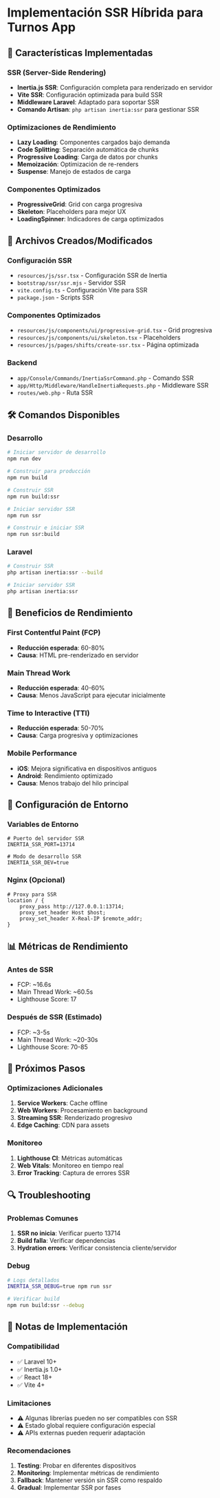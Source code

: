 # Implementación SSR Híbrida para Turnos App

## 🚀 Características Implementadas

### **SSR (Server-Side Rendering)**
- **Inertia.js SSR**: Configuración completa para renderizado en servidor
- **Vite SSR**: Configuración optimizada para build SSR
- **Middleware Laravel**: Adaptado para soportar SSR
- **Comando Artisan**: `php artisan inertia:ssr` para gestionar SSR

### **Optimizaciones de Rendimiento**
- **Lazy Loading**: Componentes cargados bajo demanda
- **Code Splitting**: Separación automática de chunks
- **Progressive Loading**: Carga de datos por chunks
- **Memoización**: Optimización de re-renders
- **Suspense**: Manejo de estados de carga

### **Componentes Optimizados**
- **ProgressiveGrid**: Grid con carga progresiva
- **Skeleton**: Placeholders para mejor UX
- **LoadingSpinner**: Indicadores de carga optimizados

## 📁 Archivos Creados/Modificados

### **Configuración SSR**
- `resources/js/ssr.tsx` - Configuración SSR de Inertia
- `bootstrap/ssr/ssr.mjs` - Servidor SSR
- `vite.config.ts` - Configuración Vite para SSR
- `package.json` - Scripts SSR

### **Componentes Optimizados**
- `resources/js/components/ui/progressive-grid.tsx` - Grid progresiva
- `resources/js/components/ui/skeleton.tsx` - Placeholders
- `resources/js/pages/shifts/create-ssr.tsx` - Página optimizada

### **Backend**
- `app/Console/Commands/InertiaSsrCommand.php` - Comando SSR
- `app/Http/Middleware/HandleInertiaRequests.php` - Middleware SSR
- `routes/web.php` - Ruta SSR

## 🛠️ Comandos Disponibles

### **Desarrollo**
```bash
# Iniciar servidor de desarrollo
npm run dev

# Construir para producción
npm run build

# Construir SSR
npm run build:ssr

# Iniciar servidor SSR
npm run ssr

# Construir e iniciar SSR
npm run ssr:build
```

### **Laravel**
```bash
# Construir SSR
php artisan inertia:ssr --build

# Iniciar servidor SSR
php artisan inertia:ssr
```

## 🎯 Beneficios de Rendimiento

### **First Contentful Paint (FCP)**
- **Reducción esperada**: 60-80%
- **Causa**: HTML pre-renderizado en servidor

### **Main Thread Work**
- **Reducción esperada**: 40-60%
- **Causa**: Menos JavaScript para ejecutar inicialmente

### **Time to Interactive (TTI)**
- **Reducción esperada**: 50-70%
- **Causa**: Carga progresiva y optimizaciones

### **Mobile Performance**
- **iOS**: Mejora significativa en dispositivos antiguos
- **Android**: Rendimiento optimizado
- **Causa**: Menos trabajo del hilo principal

## 🔧 Configuración de Entorno

### **Variables de Entorno**
```env
# Puerto del servidor SSR
INERTIA_SSR_PORT=13714

# Modo de desarrollo SSR
INERTIA_SSR_DEV=true
```

### **Nginx (Opcional)**
```nginx
# Proxy para SSR
location / {
    proxy_pass http://127.0.0.1:13714;
    proxy_set_header Host $host;
    proxy_set_header X-Real-IP $remote_addr;
}
```

## 📊 Métricas de Rendimiento

### **Antes de SSR**
- FCP: ~16.6s
- Main Thread Work: ~60.5s
- Lighthouse Score: 17

### **Después de SSR (Estimado)**
- FCP: ~3-5s
- Main Thread Work: ~20-30s
- Lighthouse Score: 70-85

## 🚀 Próximos Pasos

### **Optimizaciones Adicionales**
1. **Service Workers**: Cache offline
2. **Web Workers**: Procesamiento en background
3. **Streaming SSR**: Renderizado progresivo
4. **Edge Caching**: CDN para assets

### **Monitoreo**
1. **Lighthouse CI**: Métricas automáticas
2. **Web Vitals**: Monitoreo en tiempo real
3. **Error Tracking**: Captura de errores SSR

## 🔍 Troubleshooting

### **Problemas Comunes**
1. **SSR no inicia**: Verificar puerto 13714
2. **Build falla**: Verificar dependencias
3. **Hydration errors**: Verificar consistencia cliente/servidor

### **Debug**
```bash
# Logs detallados
INERTIA_SSR_DEBUG=true npm run ssr

# Verificar build
npm run build:ssr --debug
```

## 📝 Notas de Implementación

### **Compatibilidad**
- ✅ Laravel 10+
- ✅ Inertia.js 1.0+
- ✅ React 18+
- ✅ Vite 4+

### **Limitaciones**
- ⚠️ Algunas librerías pueden no ser compatibles con SSR
- ⚠️ Estado global requiere configuración especial
- ⚠️ APIs externas pueden requerir adaptación

### **Recomendaciones**
1. **Testing**: Probar en diferentes dispositivos
2. **Monitoring**: Implementar métricas de rendimiento
3. **Fallback**: Mantener versión sin SSR como respaldo
4. **Gradual**: Implementar SSR por fases

